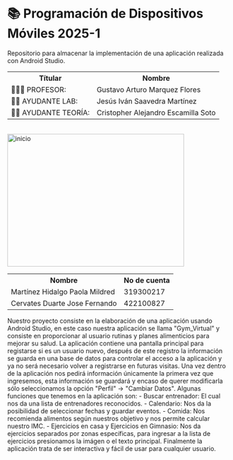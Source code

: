 # 📚 Programación de Dispositivos Móviles 2025-1

Repositorio para almacenar la implementación de una aplicación realizada con Android Studio.


<table>
    <tr>
        <th>  Títular </th>
        <th> Nombre </th>
    </tr>
    <tr>
        <td>👨🏼‍🏫 PROFESOR: </td>
        <td>Gustavo Arturo Marquez Flores</td>
    </tr>
    <tr>
        <td>👦🏻 AYUDANTE LAB: </td>
        <td>Jesús Iván Saavedra Martínez</td>
    </tr>
    <tr>
        <td>👦🏻 AYUDANTE TEORÍA: </td>
        <td>Cristopher Alejandro Escamilla Soto</td>
    </tr>

</table>


<br>

<img src="https://i.giphy.com/media/v1.Y2lkPTc5MGI3NjExdHluYWVmdXZycm54YmkzemdxN214dmdrdmRsYm41czdob2Rtcng1YyZlcD12MV9pbnRlcm5hbF9naWZfYnlfaWQmY3Q9Zw/ua7vVw9awZKWwLSYpW/giphy.gif" width="400" height="300" alt="inicio">

<br>


<table>
    <tr>
        <th>Nombre</th>
        <th>No de cuenta</th>
    </tr>
    <tr>
        <td>Martínez Hidalgo Paola Mildred</td>
        <td>319300217</td>
    </tr>
    <tr>
        <td>Cervates Duarte Jose Fernando</td>
        <td>422100827</td>
    </tr>
</table>

</dt>
Nuestro proyecto consiste en la elaboración de una aplicación usando Android Studio, en este caso nuestra 
aplicación se llama "Gym_Virtual" y consiste en proporcionar al usuario rutinas y planes alimenticios para 
mejorar su salud.
La aplicación contiene una pantalla principal para registarse si es un usuario nuevo, después de este 
registro la información se guarda en una base de datos para controlar el acceso a la aplicación y ya no será 
necesario volver a registrarse en futuras visitas.
Una vez dentro de la aplicación nos pedirá información únicamente la primera vez que ingresemos, esta información
se guardará y encaso de querer modificarla sólo seleccionamos la opción "Perfil" -> "Cambiar Datos".
</dt>
Algunas funciones que tenemos en la aplicación son:
- Buscar entrenador: El cual nos da una lista de entrenadores reconocidos.
- Calendario: Nos da la posibilidad de seleccionar fechas y guardar eventos.
- Comida: Nos recomienda alimentos según nuestros objetivo y nos permite calcular nuestro IMC.
- Ejercicios en casa y Ejercicios en Gimnasio: Nos da ejercicios separados por zonas específicas, para 
ingresar a la lista de ejercicios presionamos la imágen o el texto principal.
</dt>
Finalmente la aplicación trata de ser interactiva y fácil de usar para cualquier usuario. 
